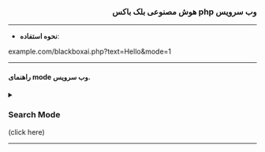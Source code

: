 ### <div dir="rtl">وب سرویس php هوش مصنوعی بلک باکس</div>
***
* **نحوه استفاده**:

example.com/blackboxai.php?text=Hello&mode=1
***
#### راهنمای mode وب سرویس.

<details markdown="1"> <summary><h3>Search Mode</h3> (click here)</summary> 

| Mode | Search Type |
| - | - |
| **Mode 0** | **Search the AI ​​database** |
| **Mode 1** | **Search the internet with the help of ai and write the appropriate answer** |

</details>


***
